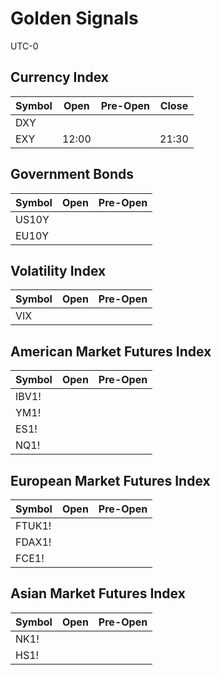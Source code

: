# Golden Signals

UTC-0

## Currency Index

| Symbol | Open  | Pre-Open | Close |
| ------ | ----- | -------- | ----- |
| DXY    |       |          |       |
| EXY    | 12:00 |          | 21:30 |

## Government Bonds

| Symbol | Open | Pre-Open |
| ------ | ---- | -------- |
| US10Y  |      |          |
| EU10Y  |      |          |

## Volatility Index

| Symbol | Open | Pre-Open |
| ------ | ---- | -------- |
| VIX    |      |          |

## American Market Futures Index

| Symbol | Open | Pre-Open |
| ------ | ---- | -------- |
| IBV1!  |      |          |
| YM1!   |      |          |
| ES1!   |      |          |
| NQ1!   |      |          |

## European Market Futures Index

| Symbol | Open | Pre-Open |
| ------ | ---- | -------- |
| FTUK1! |      |          |
| FDAX1! |      |          |
| FCE1!  |      |          |

## Asian Market Futures Index

| Symbol | Open | Pre-Open |
| ------ | ---- | -------- |
| NK1!   |      |          |
| HS1!   |      |          |
